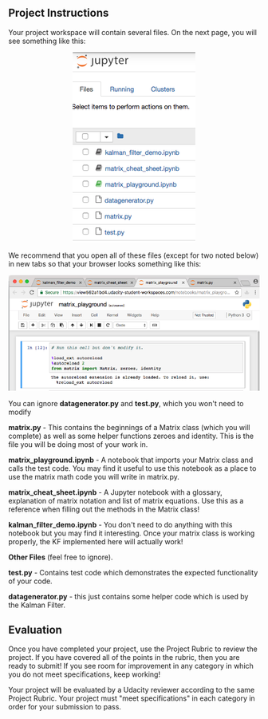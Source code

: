 ## Project Instructions

Your project workspace will contain several files. On the next page, you will see something like this:

<p align = "center">
    <img src = 'proj_img.png'>
</p>

We recommend that you open all of these files (except for two noted below) in new tabs so that your browser looks something like this:

<p align = "center">
    <img src = 'proj_img_2.png'>
</p>

You can ignore **datagenerator.py** and **test.py**, which you won't need to modify

**matrix.py** - This contains the beginnings of a Matrix class (which you will 
complete) as well as some helper functions zeroes and identity. This is the 
file you will be doing most of your work in.

**matrix_playground.ipynb** - A notebook that imports your Matrix class 
and calls the test code. You may find it useful to use this notebook as a 
place to use the matrix math code you will write in matrix.py.

**matrix_cheat_sheet.ipynb** - A Jupyter notebook with a glossary, explanation of matrix notation and list of matrix equations. Use this as a reference when filling out the methods in the Matrix class!

**kalman_filter_demo.ipynb** - You don't need to do anything with this notebook but you may find it interesting. Once your matrix class is working properly, the KF implemented here will actually work!

**Other Files** (feel free to ignore).

**test.py** - Contains test code which demonstrates the expected functionality of your code.

**datagenerator.py** - this just contains some helper code which is used by the Kalman Filter.

## Evaluation
Once you have completed your project, use the Project Rubric to review the project. If you have covered all of the points in the rubric, then you are ready to submit! If you see room for improvement in any category in which you do not meet specifications, keep working!

Your project will be evaluated by a Udacity reviewer according to the same Project Rubric. Your project must "meet specifications" in each category in order for your submission to pass.